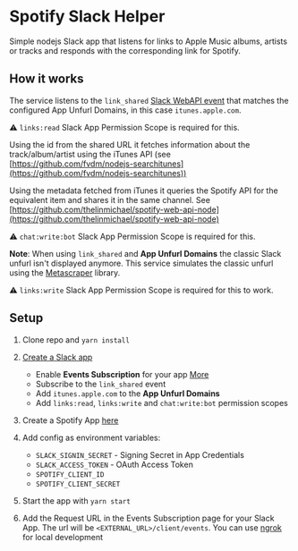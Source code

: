 # Spotify Slack Helper

Simple nodejs Slack app that listens for links to Apple Music albums, artists or tracks and responds with the corresponding link for Spotify. 

## How it works

The service listens to the `link_shared` [Slack WebAPI event](https://api.slack.com/events/link_shared) that matches the configured App Unfurl Domains, in this case `itunes.apple.com`. 

⚠️ `links:read` Slack App Permission Scope is required for this. 

Using the id from the shared URL it fetches information about the track/album/artist using the iTunes API (see [https://github.com/fvdm/nodejs-searchitunes](https://github.com/fvdm/nodejs-searchitunes))

Using the metadata fetched from iTunes it queries the Spotify API for the equivalent item and shares it in the same channel. See [https://github.com/thelinmichael/spotify-web-api-node](https://github.com/thelinmichael/spotify-web-api-node)

⚠️ `chat:write:bot` Slack App Permission Scope is required for this. 

**Note**: When using `link_shared` and **App Unfurl Domains** the classic Slack unfurl isn't displayed anymore. This service simulates the classic unfurl using the [Metascraper](http://metascraper.js.org/) library. 

⚠️ `links:write` Slack App Permission Scope is required for this to work. 

## Setup

1. Clone repo and `yarn install`
2. [Create a Slack app](https://api.slack.com/slack-apps)
    
    * Enable **Events Subscription** for your app [More](https://api.slack.com/events-api)
    * Subscribe to the `link_shared` event
    * Add `itunes.apple.com` to the **App Unfurl Domains**
    * Add `links:read`, `links:write` and `chat:write:bot` permission scopes
3. Create a Spotify App [here](https://developer.spotify.com/dashboard)
4. Add config as environment variables:
    * `SLACK_SIGNIN_SECRET` - Signing Secret in App Credentials
    * `SLACK_ACCESS_TOKEN` - OAuth Access Token
    * `SPOTIFY_CLIENT_ID`
    * `SPOTIFY_CLIENT_SECRET`
5. Start the app with `yarn start`
6. Add the Request URL in the Events Subscription page for your Slack App. The url will be `<EXTERNAL_URL>/client/events`. You can use [ngrok](https://ngrok.com) for local development
